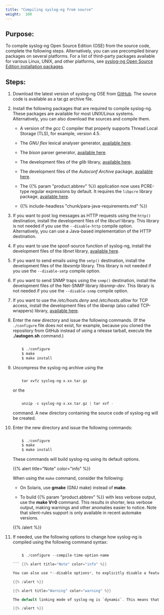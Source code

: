 ```yaml
---
title: "Compiling syslog-ng from source"
weight:  100
---
```

<!-- DISCLAIMER: This file is based on the syslog-ng Open Source Edition documentation https://github.com/balabit/syslog-ng-ose-guides/commit/2f4a52ee61d1ea9ad27cb4f3168b95408fddfdf2 and is used under the terms of The syslog-ng Open Source Edition Documentation License. The file has been modified by Axoflow. -->


## Purpose:

To compile syslog-ng Open Source Edition (OSE) from the source code, complete the following steps. Alternatively, you can use precompiled binary packages on several platforms. For a list of third-party packages available for various Linux, UNIX, and other platforms, see [syslog-ng Open Source Edition installation packages](https://www.syslog-ng.com/products/open-source-log-management/3rd-party-binaries.aspx).



## Steps:

1.  Download the latest version of syslog-ng OSE from [GitHub](https://github.com/syslog-ng/syslog-ng/). The source code is available as a tar.gz archive file.

2.  Install the following packages that are required to compile syslog-ng. These packages are available for most UNIX/Linux systems. Alternatively, you can also download the sources and compile them.
    
      - A version of the *gcc* C compiler that properly supports Thread Local Storage (TLS), for example, version 4.5.
    
      - The *GNU flex* lexical analyser generator, [available here](https://github.com/westes/flex).
    
      - The *bison* parser generator, [available here](http://ftp.gnu.org/gnu/bison/).
    
      - The development files of the *glib* library, [available here](http://freshmeat.net/projects/glib/).
    
      - The development files of the *Autoconf Archive* package, [available here](http://www.gnu.org/software/autoconf-archive/).
    
      - The {{% param "product.abbrev" %}} application now uses PCRE-type regular expressions by default. It requires the `libpcre` library package, [available here](https://sourceforge.net/projects/pcre/files/pcre/).
    
      - {{% include-headless "chunk/para-java-requirements.md" %}}

3.  If you want to post log messages as HTTP requests using the `http()` destination, install the development files of the *libcurl* library. This library is not needed if you use the `--disable-http` compile option. Alternatively, you can use a Java-based implementation of the HTTP destination.

4.  If you want to use the spoof-source function of syslog-ng, install the development files of the *libnet* library, [available here](http://libnet.sourceforge.net).

5.  If you want to send emails using the `smtp()` destination, install the development files of the *libesmtp* library. This library is not needed if you use the `--disable-smtp` compile option.

6.  If you want to send SNMP traps using the `snmp()` destination, install the development files of the Net-SNMP library *libsnmp-dev*. This library is not needed if you use the `--disable-snmp` compile option.

7.  If you want to use the */etc/hosts.deny* and */etc/hosts.allow* for TCP access, install the development files of the *libwrap* (also called TCP-wrappers) library, [available here](http://ftp.porcupine.org/pub/security/index.html).

8.  Enter the new directory and issue the following commands. (If the `./configure` file does not exist, for example, because you cloned the repository from GitHub instead of using a release tarball, execute the **./autogen.sh** command.)
    
    ```c
    
        $ ./configure
        $ make
        $ make install
    
    ```

9.  Uncompress the syslog-ng archive using the
    
    ```c
    
        tar xvfz syslog-ng-x.xx.tar.gz
    
    ```
    
    or the
    
    ```c
    
        unzip -c syslog-ng-x.xx.tar.gz | tar xvf -
    
    ```
    
    command. A new directory containing the source code of syslog-ng will be created.

10. Enter the new directory and issue the following commands:
    
    ```c
    
        $ ./configure
        $ make
        $ make install
    
    ```
    
    These commands will build syslog-ng using its default options.
    
    {{% alert title="Note" color="info" %}}
    
    When using the `make` command, consider the following:
    
      - On Solaris, use **gmake** (GNU make) instead of **make**.
    
      - To build {{% param "product.abbrev" %}} with less verbose output, use the **make V=0** command. This results in shorter, less verbose output, making warnings and other anomalies easier to notice. Note that silent-rules support is only available in recent automake versions.
    
    {{% /alert %}}

11. If needed, use the following options to change how syslog-ng is compiled using the following command syntax:
    
    ```c
    
        $ ./configure --compile-time-option-name
    
    ``` {{% alert title="Note" color="info" %}}
    
    You can also use *--disable options*, to explicitly disable a feature and override autodetection. For example, to disable the TCP-wrapper support, use the *--disable-tcp-wrapper* option. For the list of available compiling options, see {{% xref "/docs/chapter-install/syslog-ng-compile-options/_index.md" %}}.
    
    {{% /alert %}}
    
    {{% alert title="Warning" color="warning" %}}
    
    The default linking mode of syslog-ng is `dynamic`. This means that syslog-ng might not be able to start up if the `/usr` directory is on NFS. On platforms where syslog-ng is used as a system logger, the `--enable-mixed-linking` is preferred.
    
    {{% /alert %}}

